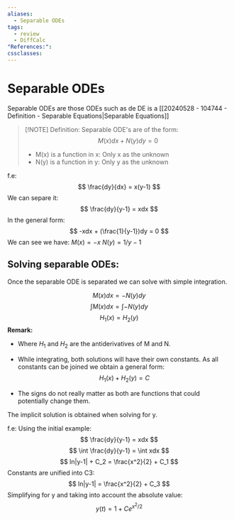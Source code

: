 ```yaml
---
aliases:
  - Separable ODEs
tags:
  - review
  - DiffCalc
"References:": 
cssclasses:
---
```

# Separable ODEs
Separable ODEs are those ODEs such as de DE is a [[20240528 - 104744 - Definition - Separable Equations|Separable Equations]]

> [!NOTE] Definition:
> Separable ODE's are of the form: 
>$$
M(x)dx + N(y) dy = 0
>$$
>+ M(x) is a function in x: Only x as the unknown
>+ N(y) is a function in y: Only y as the unknown

f.e: 
	$$
	\frac{dy}{dx} = x(y-1)
	$$
	We can separe it: 
	$$
	\frac{dy}{y-1} = xdx
	$$
	In the general form: 
	$$
	-xdx + (\frac{1}{y-1})dy = 0
	$$
	We can see we have: 
	$M(x)  = -x$
	$N(y) = 1/y-1$
	
## Solving separable ODEs:

Once the separable ODE is separated we can solve with simple integration. 

$$
M(x) dx = -N(y)dy
$$
$$
\int M(x) dx = \int -N(y) dy
$$
$$
H_1(x) = H_2(y)
$$
**Remark:**
+ Where $H_1$ and $H_2$ are the antiderivatives of M and N. 

+ While integrating, both solutions will have their own constants. As all constants can be joined we obtain a general form: 
$$
H_1(x) + H_2(y) = C
$$
+ The signs do not really matter as both are functions that could potentially change them. 

The implicit solution is obtained when solving for y. 

f.e: Using the initial example: 
	$$
	\frac{dy}{y-1} = xdx
	$$
	$$
	\int \frac{dy}{y-1} = \int xdx 
	$$
	$$
	ln|y-1| + C_2 = \frac{x^2}{2} + C_1
		$$    Constants are unified into C3: 
	$$
	ln|y-1|  = \frac{x^2}{2} + C_3
	$$
	Simplifying for y and taking into account the absolute value:
	$$
	y(t) = 1 + Ce^{x^2 /2}
	$$
	 
